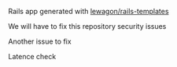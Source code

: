 Rails app generated with [lewagon/rails-templates](https://github.com/lewagon/rails-templates)

We will have to fix this repository security issues

Another issue to fix

Latence check
